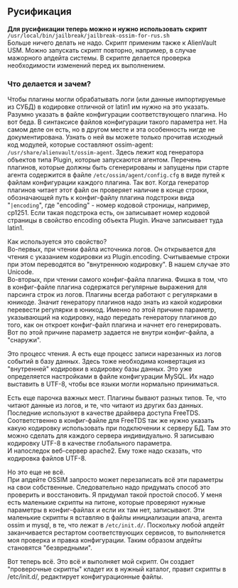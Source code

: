 ## Русификация ##

**Для русификации теперь можно и нужно использовать скрипт** `/usr/local/bin/jailbreak/jailbreak-ossim-for-rus.sh`   
Больше ничего делать не надо. Скрипт применим также к AlienVault USM. Можно запускать скрипт повторно, например, в случае мажорного апдейта системы. В скрипте делается проверка необходимости изменений перед их выполнением.

### Что делается и зачем? ###
Чтобы плагины могли обрабатывать логи (или данные импортируемые из СУБД) в кодировке отличной от latin1 им нужно на это указать. Разумно указать в файле конфигурации соответствующего плагина. Но вот беда. В синтаксисе файлов конфигурации такого параметра нет. На самом деле он есть, но в другом месте и эта особенность нигде не документирована. Узнать о ней вы можете только прочитав исходный код модулей, которые составляют ossim-agent: `/usr/share/alienvault/ossim-agent`. Здесь лежит код генератора объектов типа Plugin, которые запускаются агентом. Перечень плагинов, которые должны быть сгенерированы и запущены при старте агента содержится в файле `/etc/ossim/agent/config.cfg` в виде путей к файлам конфигурации каждого плагина. Так вот. Когда генератор плагинов читает этот файл он проверяет наличие в конце строки, обозначающей путь к конфиг-файлу плагина подстроки вида "`|encoding`", где "encoding" - номер кодовой строницы, например, cp1251. Если такая подстрока есть, он записывает номер кодовой страницы в свойство encoding объекта Plugin. Иначе записывает туда latin1.   

Как используется это свойство?  
Во-первых, при чтении файла источника логов. Он открывается для чтения с указанием кодировки из Plugin.encoding. Считываемые строки при этом переводятся во "внутреннюю кодировку". В нашем случае это Unicode.   
Во-вторых, при чтении самого конфиг-файла плагина. Фишка в том, что в конфиг-файле плагина содержатся регулярные выражения для парсинга строк из логов. Плагины всегда работают с регулярками в юникоде. Значит генератору плагинов надо знать из какой кодировки перевести регулярки в юникод. Именно по этой причине параметр, указывающий на кодировку, надо передать генератору плагинов до того, как он откроет конфиг-файл плагина и начнет его генерировать. Вот по этой причине параметр задается не внутри конфиг-файла, а "снаружи".  

Это процесс чтения. А есть еще процесс записи нарезанных из логов событий в базу данных. Здесь тоже необходима конвертация из "внутренней" кодировки в кодировку базы данных. Это уже определяется настройками в файле конфигурации MySQL. Их надо выставить в UTF-8, чтобы все языки могли нормально приниматься. 
 
Есть еще парочка важных мест. Плагины бывают разных типов. Те, что читают данные из логов, и те, что читают из других баз данных. Последние используют в качестве драйвера доступа FreeTDS. Соответственно в конфиг-файле для FreeTDS так же нужно указать какую кодировку использовать при подключении к серверу БД. Там это можно сделать для каждого сервера индивидуально. Я записываю кодировку UTF-8 в качестве глобального параметра.   
И напоследок веб-сервер apache2. Ему тоже надо сказать, что кодировка файлов UTF-8.


Но это еще не всё.   
При апдейте OSSIM запросто может перезаписать всё эти параметры на свои собственные. Следовательно надо придумать способ это проверить и восстановить. Я придумал такой простой способ. У меня есть маленькие скрипты на питоне, которые проверяют нужные параметры в конфиг-файлах и если их там нет, записывают. Эти маленькие скрипты я вставляю в файлы инициализации апача, агента ossim и mysql, в те, что лежат в `/etc/init.d/`. Поскольку любой апдейт заканчивается рестартом соответствующих сервисов, то выполняется моя проверка и правка конфигурации. Таким образом апдейты становятся "безвредными".

Вот теперь всё. Это всё и выполняет мой скрипт. Он создает "проверочные скрипты" кладет их в нужный каталог, правит скрипты в /etc/init.d/, редактирует конфигурационные файлы.

